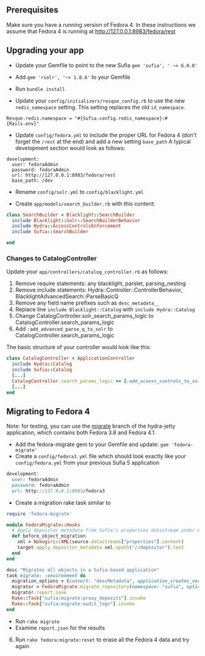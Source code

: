 ## Prerequisites
Make sure you have a running version of Fedora 4. In these instructions we assume that Fedora 4 is running at http://127.0.0.1:8983/fedora/rest

## Upgrading your app
* Update your Gemfile to point to the new Sufia 
`gem 'sufia', ' ~> 6.0.0'`

* Add `gem 'rsolr', '~> 1.0.6'` to your Gemfile

* Run `bundle install`

* Update your `config/initializers/resque_config.rb` to use the new `redis_namespace` setting. This setting replaces the old `id_namespace`. 

```Resque.redis.namespace = "#{Sufia.config.redis_namespace}:#{Rails.env}"```

* Update `config/fedora.yml` to include the proper URL for Fedora 4 (don't forget the `/rest` at the end) and add a new setting `base_path` A typical development section would look as follows:

```
development:
  user: fedoraAdmin
  password: fedoraAdmin
  url: http://127.0.0.1:8983/fedora/rest
  base_path: /dev
```

* Rename `config/solr.yml` to `config/blacklight.yml`

* Create `app/models/search_builder.rb` with this content:

``` ruby
class SearchBuilder < Blacklight::SearchBuilder
  include Blacklight::Solr::SearchBuilderBehavior
  include Hydra::AccessControlsEnforcement
  include Sufia::SearchBuilder

end
```

### Changes to CatalogController

Update your `app/controllers/catalog_controller.rb` as follows: 

1. Remove require statements: any blacklight, parslet, parsing_nesting
1. Remove include statements: Hydra::Controller::ControllerBehavior, BlacklightAdvancedSearch::ParseBasicQ
1. Remove any field name prefixes such as `desc_metadata__`
1. Replace line `include Blacklight::Catalog` with `include Hydra::Catalog`
1. Change CatalogController.solr_search_params_logic to CatalogController.search_params_logic
1. Add `:add_advanced_parse_q_to_solr` to CatalogController.search_params_logic

The basic structure of your controller would look like this: 
``` ruby
class CatalogController < ApplicationController
  include Hydra::Catalog
  include Sufia::Catalog
  [...]
  CatalogController.search_params_logic += [:add_access_controls_to_solr_params, :add_advanced_parse_q_to_solr]
  [...]
end
```

## Migrating to Fedora 4
Note: for testing, you can use the [migrate](https://github.com/projecthydra/hydra-jetty/tree/migrate) branch of the hydra-jetty application, which contains both Fedora 3.8 and Fedora 4.1.
* Add the fedora-migrate gem to your Gemfile and update: `gem 'fedora-migrate'`
* Create a `config/fedora3.yml` file which should look exactly like your `config/fedora.yml` from your previous Sufia 5 application
``` ruby
development:
  user: fedoraAdmin
  password: fedoraAdmin
  url: http://127.0.0.1:8983/fedora3
```
* Create a migration rake task similar to
``` ruby
require 'fedora-migrate'

module FedoraMigrate::Hooks
  # Apply depositor metadata from Sufia's properties datastream under Fedora 3
  def before_object_migration
    xml = Nokogiri::XML(source.datastreams["properties"].content)
    target.apply_depositor_metadata xml.xpath("//depositor").text
  end
end

desc "Migrates all objects in a Sufia-based application"
task migrate: :environment do
  migration_options = {convert: "descMetadata", application_creates_versions: true}
  migrator = FedoraMigrate.migrate_repository(namespace: "sufia", options: migration_options )
  migrator.report.save
  Rake::Task["sufia:migrate:proxy_deposits"].invoke
  Rake::Task["sufia:migrate:audit_logs"].invoke
end
```
* Run `rake migrate`
* Examine `report.json` for the results
6. Run `rake fedora:migrate:reset` to erase all the Fedora 4 data and try again
